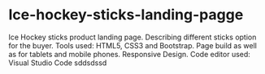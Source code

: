 # Ice-hockey-sticks-landing-pagge
Ice Hockey sticks product landing page. Describing different sticks option for the buyer. Tools used: HTML5, CSS3 and Bootstrap.
Page build as well as for tablets and mobile phones. Responsive Design. 
Code editor used: Visual Studio Code
sddsdssd
